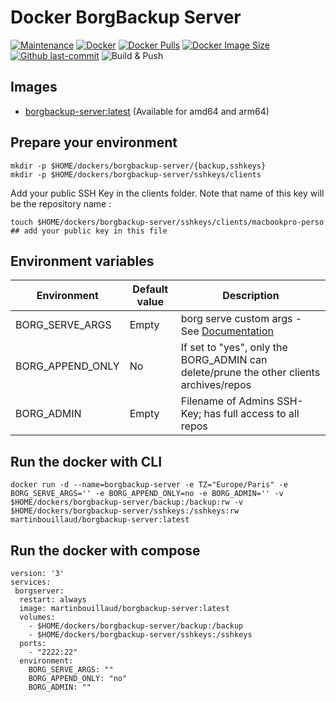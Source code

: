 # Docker BorgBackup Server

[![Maintenance](https://img.shields.io/badge/Maintained%3F-yes-green.svg)](https://GitHub.com/Naereen/StrapDown.js/graphs/commit-activity)  [![Docker](https://badgen.net/badge/icon/docker?icon=docker&label)](https://hub.docker.com/repository/docker/martinbouillaud/borgbackup-server/general) [![Docker Pulls](https://badgen.net/docker/pulls/martinbouillaud/borgbackup-server?icon=docker&label=pulls)](https://hub.docker.com/r/martinbouillaud/borgbackup-server:latest)  [![Docker Image Size](https://img.shields.io/docker/image-size/martinbouillaud/borgbackup-server?sort=date)](https://hub.docker.com/r/martinbouillaud/borgbackup-server/) [![Github last-commit](https://img.shields.io/github/last-commit/bilyboy785/docker-borgbackup-server)](https://github.com/bilyboy785/docker-borgbackup-server) ![Build & Push](https://github.com/bilyboy785/docker-borgbackup-server/actions/workflows/build-push.yml/badge.svg)

## Images
 * [borgbackup-server:latest](https://hub.docker.com/layers/martinbouillaud/borgbackup-server/latest/images/sha256-90760dc36730d7f94ebe736db8d37ef2f0c45828728fcf46aa5335f260deca3b?context=repo) (Available for amd64 and arm64)

## Prepare your environment
```
mkdir -p $HOME/dockers/borgbackup-server/{backup,sshkeys}
mkdir -p $HOME/dockers/borgbackup-server/sshkeys/clients
```

Add your public SSH Key in the clients folder. Note that name of this key will be the repository name : 

```
touch $HOME/dockers/borgbackup-server/sshkeys/clients/macbookpro-perso ## add your public key in this file
```
## Environment variables
| Environment  |  Default value  |  Description |
|---|---|---|
| BORG_SERVE_ARGS  |  Empty | borg serve custom args - See [Documentation](https://borgbackup.readthedocs.io/en/stable/usage/serve.html)  |
| BORG_APPEND_ONLY | No  |  If set to "yes", only the BORG_ADMIN can delete/prune the other clients archives/repos |
| BORG_ADMIN  | Empty  |  Filename of Admins SSH-Key; has full access to all repos |
## Run the docker with CLI

```
docker run -d --name=borgbackup-server -e TZ="Europe/Paris" -e BORG_SERVE_ARGS='' -e BORG_APPEND_ONLY=no -e BORG_ADMIN='' -v $HOME/dockers/borgbackup-server/backup:/backup:rw -v $HOME/dockers/borgbackup-server/sshkeys:/sshkeys:rw martinbouillaud/borgbackup-server:latest
```
## Run the docker with compose
```
version: '3'
services:
 borgserver:
  restart: always
  image: martinbouillaud/borgbackup-server:latest
  volumes:
    - $HOME/dockers/borgbackup-server/backup:/backup
    - $HOME/dockers/borgbackup-server/sshkeys:/sshkeys
  ports:
    - "2222:22"
  environment:
    BORG_SERVE_ARGS: ""
    BORG_APPEND_ONLY: "no"
    BORG_ADMIN: ""
```